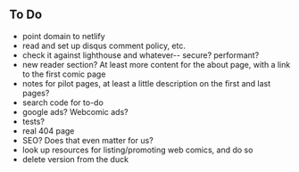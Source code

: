 ## To Do

* point domain to netlify
* read and set up disqus comment policy, etc.
* check it against lighthouse and whatever-- secure? performant?
* new reader section? At least more content for the about page, with a link to the first comic page
* notes for pilot pages, at least a little description on the first and last pages?
* search code for to-do
* google ads? Webcomic ads?
* tests?
* real 404 page
* SEO? Does that even matter for us?
* look up resources for listing/promoting web comics, and do so
* delete version from the duck
